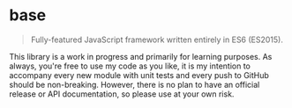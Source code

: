 # base

> Fully-featured JavaScript framework written entirely in ES6 (ES2015).

This library is a work in progress and primarily for learning purposes. As always, you're free to use my code as you like, it is my intention to accompany every new module with unit tests and every push to GitHub should be non-breaking. However, there is no plan to have an official release or API documentation, so please use at your own risk.